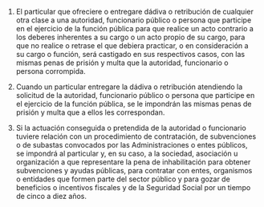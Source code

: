 1. El particular que ofreciere o entregare dádiva o retribución de cualquier otra clase a una autoridad, funcionario público o persona que participe en el ejercicio de la función pública para que realice un acto contrario a los deberes inherentes a su cargo o un acto propio de su cargo, para que no realice o retrase el que debiera practicar, o en consideración a su cargo o función, será castigado en sus respectivos casos, con las mismas penas de prisión y multa que la autoridad, funcionario o persona corrompida.

2. Cuando un particular entregare la dádiva o retribución atendiendo la solicitud de la autoridad, funcionario público o persona que participe en el ejercicio de la función pública, se le impondrán las mismas penas de prisión y multa que a ellos les correspondan.

3. Si la actuación conseguida o pretendida de la autoridad o funcionario tuviere relación con un procedimiento de contratación, de subvenciones o de subastas convocados por las Administraciones o entes públicos, se impondrá al particular y, en su caso, a la sociedad, asociación u organización a que representare la pena de inhabilitación para obtener subvenciones y ayudas públicas, para contratar con entes, organismos o entidades que formen parte del sector público y para gozar de beneficios o incentivos fiscales y de la Seguridad Social por un tiempo de cinco a diez años.